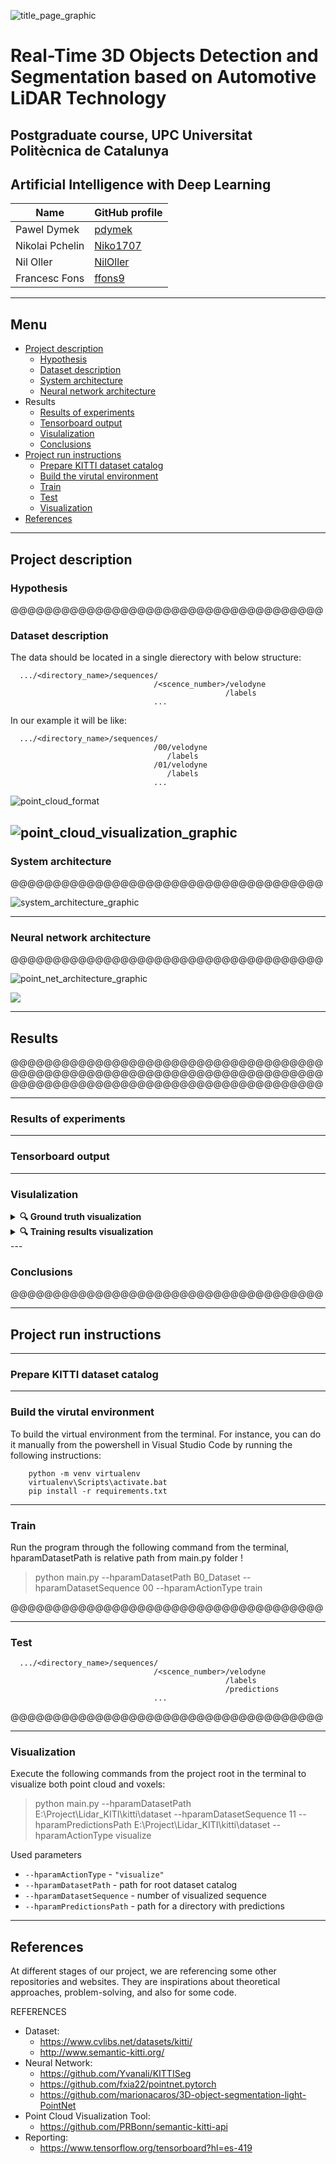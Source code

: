 


<!-- <img src="/F1_Documentation/docs/imgs/title_page.JPG" title="asfsf"/> -->


![title_page_graphic](/F1_Documentation/docs/imgs/title_page.JPG)

# Real-Time 3D Objects Detection and Segmentation based on Automotive LiDAR Technology

## Postgraduate course, UPC Universitat Politècnica de Catalunya

## Artificial Intelligence with Deep Learning



| Name          | GitHub profile |
| ---           | --- |
|Pawel Dymek    | [pdymek](https://github.com/pdymek)|
|Nikolai Pchelin| [Niko1707](https://github.com/Niko1707) |
|Nil Oller      | [NilOller](https://github.com/NilOller)|
|Francesc Fons  | [ffons9](https://github.com/ffons9)|


---
## Menu

- [Project description](#project-description)
   - [Hypothesis](#hypothesis)
   - [Dataset description](#dataset-description)
   - [System architecture](#system-architecture)
   - [Neural network architecture](#neural-network-architecture)
- Results
   - [Results of experiments](#results-of-experiments)
   - [Tensorboard output](#tensorboard-output)
   - [Visulalization](#visualization)
   - [Conclusions](#conclusions)
- [Project run instructions](#project-run-instructions)
	- [Prepare KITTI dataset catalog](#prepare-kitti-dataset-catalog)
	- [Build the virutal environment](#build-the-virutal-environment)
	- [Train](#train)
	- [Test](#test)
	- [Visualization](#visualization)
- [References](#references)

---










## Project description


### Hypothesis

@@@@@@@@@@@@@@@@@@@@@@@@@@@@@@@@@@@@@
### Dataset description

The data should be located in a single dierectory with below structure:
```
  .../<directory_name>/sequences/
                                /<scence_number>/velodyne
                                                /labels
                                ...
```

In our example it will be like:
```
  .../<directory_name>/sequences/
                                /00/velodyne
                                   /labels
                                /01/velodyne
                                   /labels
                                ...
```

![point_cloud_format](/F1_Documentation/docs/imgs/point_cloud_format.jpg)


![point_cloud_visualization_graphic](/F1_Documentation/docs/imgs/visualization.JPG)
---
### System architecture

@@@@@@@@@@@@@@@@@@@@@@@@@@@@@@@@@@@@@

![system_architecture_graphic](/F1_Documentation/docs/imgs/system_architecture.JPG)

---

### Neural network architecture

@@@@@@@@@@@@@@@@@@@@@@@@@@@@@@@@@@@@@

![point_net_architecture_graphic](/F1_Documentation/docs/imgs/point_net_architecture.JPG)


![](/F1_Documentation/docs/gifs/pth%20generation.gif)

--- 
## Results
@@@@@@@@@@@@@@@@@@@@@@@@@@@@@@@@@@@@@
@@@@@@@@@@@@@@@@@@@@@@@@@@@@@@@@@@@@@
@@@@@@@@@@@@@@@@@@@@@@@@@@@@@@@@@@@@@

--- 

### Results of experiments

--- 

### Tensorboard output

--- 

### Visulalization

<details><summary><b>🔍 Ground truth visualization</b></summary>

Ground truth:  

![](/F1_Documentation/docs/gifs/Ground%20truth.gif)

</details>

<details><summary><b>🔍 Training results visualization</b></summary>

Training results:  

![](/F1_Documentation/docs/gifs/Training%20result.gif)

</details>
--- 

### Conclusions

@@@@@@@@@@@@@@@@@@@@@@@@@@@@@@@@@@@@@

--- 




## Project run instructions

---
### Prepare KITTI dataset catalog

---

### Build the virutal environment

To build the virtual environment from the terminal. For instance, you can do it manually from the powershell in Visual Studio Code by running the following instructions:

```
    python -m venv virtualenv
    virtualenv\Scripts\activate.bat
    pip install -r requirements.txt
```

---  

### Train
Run the program through the following command from the terminal, hparamDatasetPath is relative path from main.py folder !

> python main.py --hparamDatasetPath B0_Dataset --hparamDatasetSequence 00 --hparamActionType train

@@@@@@@@@@@@@@@@@@@@@@@@@@@@@@@@@@@@@

---
### Test

```
  .../<directory_name>/sequences/
                                /<scence_number>/velodyne
                                                /labels
                                                /predictions
                                ...
```

@@@@@@@@@@@@@@@@@@@@@@@@@@@@@@@@@@@@@

---

### Visualization

Execute the following commands from the project root in the terminal to visualize both point cloud and voxels:

> python main.py --hparamDatasetPath E:\Project\Lidar_KITI\kitti\dataset --hparamDatasetSequence 11 --hparamPredictionsPath E:\Project\Lidar_KITI\kitti\dataset --hparamActionType visualize


Used parameters
- `--hparamActionType` - `"visualize"`
- `--hparamDatasetPath` - path for root dataset catalog
- `--hparamDatasetSequence` - number of visualized sequence 
- `--hparamPredictionsPath` - path for a directory with predictions

---
## References

At different stages of our project, we are referencing some other repositories and websites. They are inspirations about theoretical approaches, problem-solving, and also for some code.

REFERENCES
- Dataset:
   - https://www.cvlibs.net/datasets/kitti/
   - http://www.semantic-kitti.org/
- Neural Network:
   - https://github.com/Yvanali/KITTISeg
   - https://github.com/fxia22/pointnet.pytorch
   - https://github.com/marionacaros/3D-object-segmentation-light-PointNet
- Point Cloud Visualization Tool:
   - https://github.com/PRBonn/semantic-kitti-api
- Reporting:
   - https://www.tensorflow.org/tensorboard?hl=es-419




